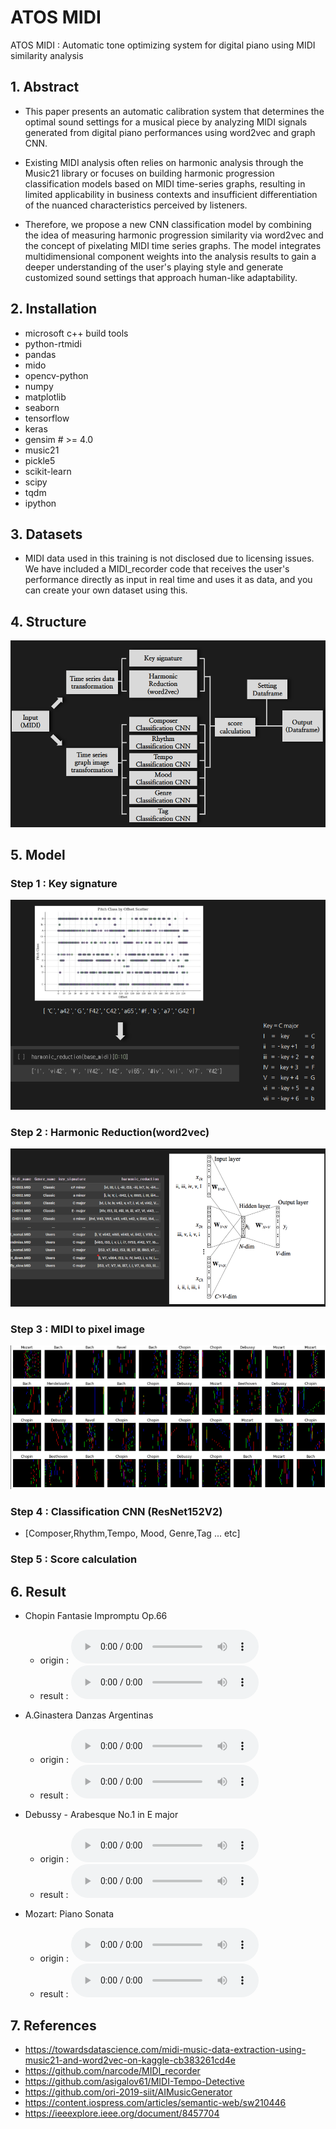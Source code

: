 # ATOS MIDI
ATOS MIDI : Automatic tone optimizing system for digital piano using MIDI similarity analysis

## 1. Abstract
- This paper presents an automatic calibration system that determines the optimal sound settings for a musical piece by analyzing MIDI signals generated from digital piano performances using word2vec and graph CNN.
- Existing MIDI analysis often relies on harmonic analysis through the Music21 library or focuses on building harmonic progression classification models based on MIDI time-series graphs, resulting in limited applicability in business contexts and insufficient differentiation of the nuanced characteristics perceived by listeners.

- Therefore, we propose a new CNN classification model by combining the idea of ​​measuring harmonic progression similarity via word2vec and the concept of pixelating MIDI time series graphs. The model integrates multidimensional component weights into the analysis results to gain a deeper understanding of the user's playing style and generate customized sound settings that approach human-like adaptability.

## 2. Installation
- microsoft c++ build tools
- python-rtmidi
- pandas
- mido
- opencv-python
- numpy
- matplotlib
- seaborn
- tensorflow
- keras
- gensim # >= 4.0
- music21
- pickle5
- scikit-learn
- scipy
- tqdm
- ipython

## 3. Datasets
- MIDI data used in this training is not disclosed due to licensing issues. We have included a MIDI_recorder code that receives the user's performance directly as input in real time and uses it as data, and you can create your own dataset using this.

## 4. Structure
![Structure](./img/1.png)

## 5. Model
### Step 1 : Key signature
![2](./img/2.png)
### Step 2 : Harmonic Reduction(word2vec)
![3](./img/3.png)
### Step 3 : MIDI to pixel image
![3](./img/4.png)
### Step 4 : Classification CNN (ResNet152V2)
- [Composer,Rhythm,Tempo, Mood, Genre,Tag ... etc] 
### Step 5 : Score calculation

## 6. Result
- Chopin Fantasie Impromptu Op.66 
    - origin : ![a1](./mp3/01_origin.mp3)
    - result : ![a2](./mp3/01_result.mp3)
  
- A.Ginastera Danzas Argentinas
    - origin : ![a3](./mp3/02_origin.mp3)
    - result : ![a4](./mp3/02_result.mp3)
  
- Debussy - Arabesque No.1 in E major
    - origin : ![a5](./mp3/03_origin.mp3)
    - result : ![a6](./mp3/03_result.mp3)
  
- Mozart: Piano Sonata
    - origin : ![a7](./mp3/04_origin.mp3)
    - result : ![a8](./mp3/04_result.mp3)


## 7. References

- https://towardsdatascience.com/midi-music-data-extraction-using-music21-and-word2vec-on-kaggle-cb383261cd4e
- https://github.com/narcode/MIDI_recorder
- https://github.com/asigalov61/MIDI-Tempo-Detective
- https://github.com/ori-2019-siit/AIMusicGenerator
- https://content.iospress.com/articles/semantic-web/sw210446
- https://ieeexplore.ieee.org/document/8457704
